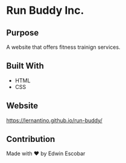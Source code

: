 # Run Buddy Inc.

## Purpose
A website that offers fitness trainign services.

## Built With
* HTML
* CSS

## Website
https://lernantino.github.io/run-buddy/

## Contribution
Made with ❤️ by Edwin Escobar

